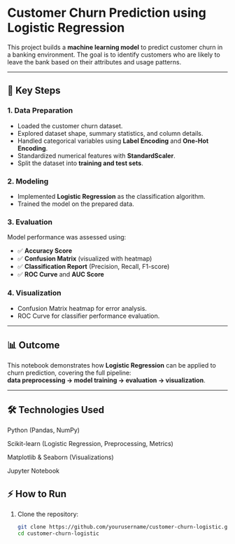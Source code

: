 # Customer Churn Prediction using Logistic Regression  

This project builds a **machine learning model** to predict customer churn in a banking environment. The goal is to identify customers who are likely to leave the bank based on their attributes and usage patterns.  

---

## 🔑 Key Steps  

### 1. Data Preparation  
- Loaded the customer churn dataset.  
- Explored dataset shape, summary statistics, and column details.  
- Handled categorical variables using **Label Encoding** and **One-Hot Encoding**.  
- Standardized numerical features with **StandardScaler**.  
- Split the dataset into **training and test sets**.  

### 2. Modeling  
- Implemented **Logistic Regression** as the classification algorithm.  
- Trained the model on the prepared data.  

### 3. Evaluation  
Model performance was assessed using:  
- ✅ **Accuracy Score**  
- ✅ **Confusion Matrix** (visualized with heatmap)  
- ✅ **Classification Report** (Precision, Recall, F1-score)  
- ✅ **ROC Curve** and **AUC Score**  

### 4. Visualization  
- Confusion Matrix heatmap for error analysis.  
- ROC Curve for classifier performance evaluation.  

---

## 📊 Outcome  
This notebook demonstrates how **Logistic Regression** can be applied to churn prediction, covering the full pipeline:  
**data preprocessing → model training → evaluation → visualization**.  

---
## 🛠️ Technologies Used

Python (Pandas, NumPy)

Scikit-learn (Logistic Regression, Preprocessing, Metrics)

Matplotlib & Seaborn (Visualizations)

Jupyter Notebook

## ⚡ How to Run  

1. Clone the repository:  
   ```bash
   git clone https://github.com/yourusername/customer-churn-logistic.git
   cd customer-churn-logistic


